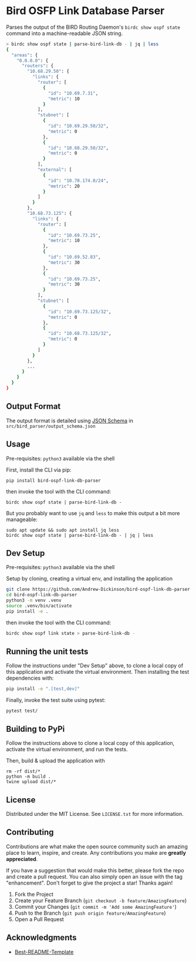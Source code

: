 
# Bird OSFP Link Database Parser

Parses the output of the BIRD Routing Daemon's `birdc show ospf state` command into a machine-readable JSON string.

```sh
> birdc show ospf state | parse-bird-link-db - | jq | less
{
  "areas": {
    "0.0.0.0": {
      "routers": {
        "10.68.29.50": {
          "links": {
            "router": [
              {
                "id": "10.69.7.31",
                "metric": 10
              }
            ],
            "stubnet": [
              {
                "id": "10.69.29.50/32",
                "metric": 0
              },
              {
                "id": "10.68.29.50/32",
                "metric": 0
              }
            ],
            "external": [
              {
                "id": "10.70.174.0/24",
                "metric": 20
              }
            ]
          }
        },
        "10.68.73.125": {
          "links": {
            "router": [
              {
                "id": "10.69.73.25",
                "metric": 10
              },
              {
                "id": "10.69.52.83",
                "metric": 30
              },
              {
                "id": "10.69.73.25",
                "metric": 30
              }
            ],
            "stubnet": [
              {
                "id": "10.69.73.125/32",
                "metric": 0
              },
              {
                "id": "10.68.73.125/32",
                "metric": 0
              }
            ]
          }
        },
        ...
      }
    }
  }
}
```

## Output Format

The output format is detailed using [JSON Schema](https://json-schema.org/) in `src/bird_parser/output_schema.json`

## Usage

Pre-requisites: `python3` available via the shell

First, install the CLI via pip:
```shell
pip install bird-ospf-link-db-parser
```

then invoke the tool with the CLI command:
```shell
birdc show ospf state | parse-bird-link-db -
```

But you probably want to use `jq` and `less` to make this output a bit more manageable:
```shell
sudo apt update && sudo apt install jq less
birdc show ospf state | parse-bird-link-db - | jq | less
```

## Dev Setup

Pre-requisites: `python3` available via the shell

Setup by cloning, creating a virtual env, and installing the application
```sh
git clone https://github.com/Andrew-Dickinson/bird-ospf-link-db-parser
cd bird-ospf-link-db-parser
python3 -m venv .venv
source .venv/bin/activate
pip install -e .
```

then invoke the tool with the CLI command:
```sh
birdc show ospf link state > parse-bird-link-db -
```

## Running the unit tests

Follow the instructions under "Dev Setup" above, to clone a local copy of this application and activate
the virtual environment. Then installing the test dependencies with:
```sh
pip install -e ".[test,dev]"
```

Finally, invoke the test suite using pytest:
```
pytest test/
```

## Building to PyPi

Follow the instructions above to clone a local copy of this application, activate
the virtual environment, and run the tests.

Then, build & upload the application with
```
rm -rf dist/*
python -m build .
twine upload dist/*
```

## License

Distributed under the MIT License. See `LICENSE.txt` for more information.

## Contributing

Contributions are what make the open source community such an amazing place to learn, inspire, and create. Any contributions you make are **greatly appreciated**.

If you have a suggestion that would make this better, please fork the repo and create a pull request. You can also simply open an issue with the tag "enhancement".
Don't forget to give the project a star! Thanks again!

1. Fork the Project
2. Create your Feature Branch (`git checkout -b feature/AmazingFeature`)
3. Commit your Changes (`git commit -m 'Add some AmazingFeature'`)
4. Push to the Branch (`git push origin feature/AmazingFeature`)
5. Open a Pull Request


## Acknowledgments
 * [Best-README-Template](https://github.com/othneildrew/Best-README-Template/)
